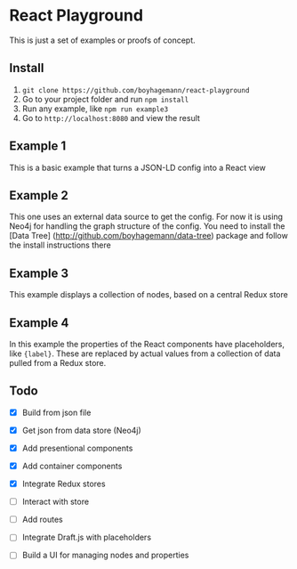 React Playground
========================================================

This is just a set of examples or proofs of concept.


## Install

1. `git clone https://github.com/boyhagemann/react-playground`
2. Go to your project folder and run `npm install`
3. Run any example, like `npm run example3`
4. Go to `http://localhost:8080` and view the result

## Example 1
This is a basic example that turns a JSON-LD config into a React view

## Example 2
This one uses an external data source to get the config.
For now it is using Neo4j for handling the graph structure of the config.
You need to install the [Data Tree] (http://github.com/boyhagemann/data-tree) package and follow the install instructions there

## Example 3
This example displays a collection of nodes, based on a central Redux store

## Example 4
In this example the properties of the React components have placeholders, like `{label}`.
These are replaced by actual values from a collection of data pulled from a Redux store.


## Todo

* [x] Build from json file
* [x] Get json from data store (Neo4j)
* [x] Add presentional components
* [x] Add container components
* [x] Integrate Redux stores
* [ ] Interact with store
* [ ] Add routes
* [ ] Integrate Draft.js with placeholders
* [ ] Build a UI for managing nodes and properties

